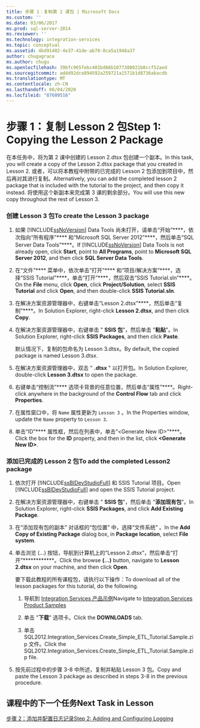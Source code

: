 ```yaml
---
title: 步骤 1：复制第 2 课包 | Microsoft Docs
ms.custom: ''
ms.date: 03/06/2017
ms.prod: sql-server-2014
ms.reviewer: ''
ms.technology: integration-services
ms.topic: conceptual
ms.assetid: 4bd91402-4e37-41de-ab78-8ca5a1948a37
author: chugugrace
ms.author: chugu
ms.openlocfilehash: 39bfc965febc401bd66b1077388021b8ccf52aed
ms.sourcegitcommit: ad4d92dce894592a259721a1571b1d8736abacdb
ms.translationtype: MT
ms.contentlocale: zh-CN
ms.lasthandoff: 08/04/2020
ms.locfileid: "87689516"
---
```

# <a name="step-1-copying-the-lesson-2-package"></a><span data-ttu-id="38076-102">步骤 1：复制 Lesson 2 包</span><span class="sxs-lookup"><span data-stu-id="38076-102">Step 1: Copying the Lesson 2 Package</span></span>
  <span data-ttu-id="38076-103">在本任务中，将为第 2 课中创建的 Lesson 2.dtsx 包创建一个副本。</span><span class="sxs-lookup"><span data-stu-id="38076-103">In this task, you will create a copy of the Lesson 2.dtsx package that you created in Lesson 2.</span></span> <span data-ttu-id="38076-104">或者，可以将本教程中附带的已完成的 Lesson 2 包添加到项目中，然后再对其进行复制。</span><span class="sxs-lookup"><span data-stu-id="38076-104">Alternatively, you can add the completed lesson 2 package that is included with the tutorial to the project, and then copy it instead.</span></span> <span data-ttu-id="38076-105">将使用这个新副本来完成第 3 课的剩余部分。</span><span class="sxs-lookup"><span data-stu-id="38076-105">You will use this new copy throughout the rest of Lesson 3.</span></span>  
  
### <a name="to-create-the-lesson-3-package"></a><span data-ttu-id="38076-106">创建 Lesson 3 包</span><span class="sxs-lookup"><span data-stu-id="38076-106">To create the Lesson 3 package</span></span>  
  
1.  <span data-ttu-id="38076-107">如果 [!INCLUDE[ssNoVersion](../includes/ssnoversion-md.md)] Data Tools 尚未打开，请单击“开始”\*\*\*\*，依次指向“所有程序”\*\*\*\* 和“Microsoft SQL Server 2012”\*\*\*\*，然后单击“SQL Server Data Tools”\*\*\*\*。</span><span class="sxs-lookup"><span data-stu-id="38076-107">If [!INCLUDE[ssNoVersion](../includes/ssnoversion-md.md)] Data Tools is not already open, click **Start**, point to **All Programs**, point to **Microsoft SQL Server 2012**, and then click **SQL Server Data Tools**.</span></span>  
  
2.  <span data-ttu-id="38076-108">在“文件”\*\*\*\* 菜单中，依次单击“打开”\*\*\*\* 和“项目/解决方案”\*\*\*\*，选择“SSIS Tutorial”\*\*\*\*，单击“打开”\*\*\*\*，然后双击“SSIS Tutorial.sln”\*\*\*\*。</span><span class="sxs-lookup"><span data-stu-id="38076-108">On the **File** menu, click **Open**, click **Project/Solution**, select **SSIS Tutorial** and click **Open**, and then double-click **SSIS Tutorial.sln**.</span></span>  
  
3.  <span data-ttu-id="38076-109">在解决方案资源管理器中，右键单击“Lesson 2.dtsx”\*\*\*\*，然后单击“复制”\*\*\*\*。</span><span class="sxs-lookup"><span data-stu-id="38076-109">In Solution Explorer, right-click **Lesson 2.dtsx**, and then click **Copy**.</span></span>  
  
4.  <span data-ttu-id="38076-110">在解决方案资源管理器中，右键单击 " **SSIS 包**"，然后单击 "**粘贴**"。</span><span class="sxs-lookup"><span data-stu-id="38076-110">In Solution Explorer, right-click **SSIS Packages**, and then click **Paste**.</span></span>  
  
     <span data-ttu-id="38076-111">默认情况下，复制的包命名为 Lesson 3.dtsx。</span><span class="sxs-lookup"><span data-stu-id="38076-111">By default, the copied package is named Lesson 3.dtsx.</span></span>  
  
5.  <span data-ttu-id="38076-112">在解决方案资源管理器中，双击 " **.dtsx** " 以打开包。</span><span class="sxs-lookup"><span data-stu-id="38076-112">In Solution Explorer, double-click **Lesson 3.dtsx** to open the package.</span></span>  
  
6.  <span data-ttu-id="38076-113">右键单击“控制流”\*\*\*\* 选项卡背景的任意位置，然后单击“属性”\*\*\*\*。</span><span class="sxs-lookup"><span data-stu-id="38076-113">Right-click anywhere in the background of the **Control Flow** tab and click **Properties**.</span></span>  
  
7.  <span data-ttu-id="38076-114">在属性窗口中，将 `Name` 属性更新为 `Lesson 3` 。</span><span class="sxs-lookup"><span data-stu-id="38076-114">In the Properties window, update the `Name` property to `Lesson 3`.</span></span>  
  
8.  <span data-ttu-id="38076-115">单击“ID”\*\*\*\* 属性框，然后在列表中，单击“\<Generate New ID>”\*\*\*\*。</span><span class="sxs-lookup"><span data-stu-id="38076-115">Click the box for the **ID** property, and then in the list, click **\<Generate New ID>**.</span></span>  
  
### <a name="to-add-the-completed-lesson2-package"></a><span data-ttu-id="38076-116">添加已完成的 Lesson 2 包</span><span class="sxs-lookup"><span data-stu-id="38076-116">To add the completed Lesson2 package</span></span>  
  
1.  <span data-ttu-id="38076-117">依次打开 [!INCLUDE[ssBIDevStudioFull](../includes/ssbidevstudiofull-md.md)] 和 SSIS Tutorial 项目。</span><span class="sxs-lookup"><span data-stu-id="38076-117">Open [!INCLUDE[ssBIDevStudioFull](../includes/ssbidevstudiofull-md.md)] and open the SSIS Tutorial project.</span></span>  
  
2.  <span data-ttu-id="38076-118">在解决方案资源管理器中，右键单击 " **SSIS 包**"，然后单击 "**添加现有包**"。</span><span class="sxs-lookup"><span data-stu-id="38076-118">In Solution Explorer, right-click **SSIS Packages**, and click **Add Existing Package**.</span></span>  
  
3.  <span data-ttu-id="38076-119">在“添加现有包的副本”  对话框的“包位置”  中，选择“文件系统”  。</span><span class="sxs-lookup"><span data-stu-id="38076-119">In the **Add Copy of Existing Package** dialog box, in **Package location**, select **File system**.</span></span>  
  
4.  <span data-ttu-id="38076-120">单击浏览 (…) 按钮，导航到计算机上的“Lesson 2.dtsx”，然后单击“打开”\*\*\*\*\*\*\*\*\*\*\*\*。</span><span class="sxs-lookup"><span data-stu-id="38076-120">Click the browse **(...)** button, navigate to **Lesson 2.dtsx** on your machine, and then click **Open**.</span></span>  
  
     <span data-ttu-id="38076-121">要下载此教程的所有课程包，请执行以下操作：</span><span class="sxs-lookup"><span data-stu-id="38076-121">To download all of the lesson packages for this tutorial, do the following.</span></span>  
  
    1.  <span data-ttu-id="38076-122">导航到 [Integration Services 产品示例](https://go.microsoft.com/fwlink/?LinkId=275027)</span><span class="sxs-lookup"><span data-stu-id="38076-122">Navigate to [Integration Services Product Samples](https://go.microsoft.com/fwlink/?LinkId=275027)</span></span>  
  
    2.  <span data-ttu-id="38076-123">单击 "**下载**" 选项卡。</span><span class="sxs-lookup"><span data-stu-id="38076-123">Click the **DOWNLOADS** tab.</span></span>  
  
    3.  <span data-ttu-id="38076-124">单击 SQL2012.Integration_Services.Create_Simple_ETL_Tutorial.Sample.zip 文件。</span><span class="sxs-lookup"><span data-stu-id="38076-124">Click the SQL2012.Integration_Services.Create_Simple_ETL_Tutorial.Sample.zip file.</span></span>  
  
5.  <span data-ttu-id="38076-125">按先前过程中的步骤 3-8 中所述，复制并粘贴 Lesson 3 包。</span><span class="sxs-lookup"><span data-stu-id="38076-125">Copy and paste the Lesson 3 package as described in steps 3-8 in the previous procedure.</span></span>  
  
## <a name="next-task-in-lesson"></a><span data-ttu-id="38076-126">课程中的下一个任务</span><span class="sxs-lookup"><span data-stu-id="38076-126">Next Task in Lesson</span></span>  
 [<span data-ttu-id="38076-127">步骤 2：添加并配置日志记录</span><span class="sxs-lookup"><span data-stu-id="38076-127">Step 2: Adding and Configuring Logging</span></span>](lesson-3-2-adding-and-configuring-logging.md)  
  
  
